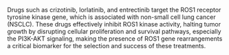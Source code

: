 Drugs such as crizotinib, lorlatinib, and entrectinib target the ROS1 receptor tyrosine kinase gene, which is associated with non-small cell lung cancer (NSCLC). These drugs effectively inhibit ROS1 kinase activity, halting tumor growth by disrupting cellular proliferation and survival pathways, especially the PI3K-AKT signaling, making the presence of ROS1 gene rearrangements a critical biomarker for the selection and success of these treatments.